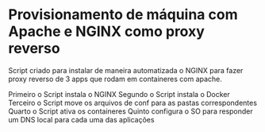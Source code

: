 # Provisionamento de máquina com Apache e NGINX como proxy reverso

Script criado para instalar de maneira automatizada o NGINX para fazer proxy reverso de 3 apps que rodam em containeres
com apache.

Primeiro o Script instala o NGINX
Segundo o Script instala o Docker
Terceiro o Script move os arquivos de conf para as pastas correspondentes
Quarto o Script ativa os containeres
Quinto configura o SO para responder um DNS local para cada uma das aplicações
